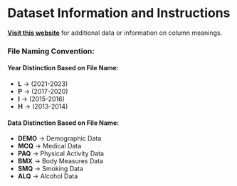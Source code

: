 # Dataset Information and Instructions

[**Visit this website**](https://wwwn.cdc.gov/nchs/nhanes/search/datapage.aspx?Component=Questionnaire&Cycle=2021-2023) for additional data or information on column meanings.

### File Naming Convention:

#### **Year Distinction Based on File Name:**
- **L** → (2021-2023)
- **P** → (2017-2020)
- **I** → (2015-2016)
- **H** → (2013-2014)

#### **Data Distinction Based on File Name:**
- **DEMO** → Demographic Data
- **MCQ** → Medical Data
- **PAQ** → Physical Activity Data
- **BMX** → Body Measures Data
- **SMQ** → Smoking Data
- **ALQ** → Alcohol Data